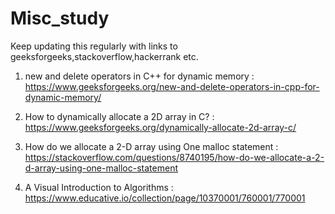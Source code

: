 # Misc_study
Keep updating this regularly with links to geeksforgeeks,stackoverflow,hackerrank etc.

1. new and delete operators in C++ for dynamic memory : https://www.geeksforgeeks.org/new-and-delete-operators-in-cpp-for-dynamic-memory/

2. How to dynamically allocate a 2D array in C? : https://www.geeksforgeeks.org/dynamically-allocate-2d-array-c/

3. How do we allocate a 2-D array using One malloc statement : https://stackoverflow.com/questions/8740195/how-do-we-allocate-a-2-d-array-using-one-malloc-statement

4. A Visual Introduction to Algorithms : https://www.educative.io/collection/page/10370001/760001/770001
